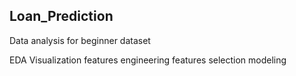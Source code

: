 ## Loan_Prediction
Data analysis for beginner dataset

EDA
Visualization
features engineering
features selection
modeling
